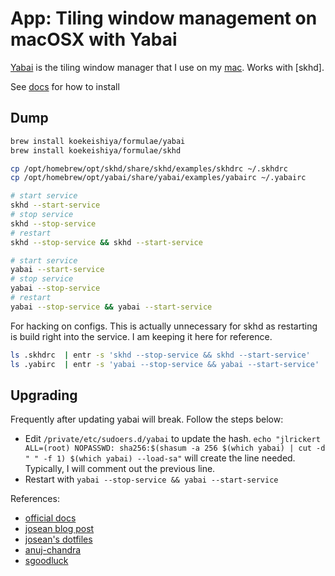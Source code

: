 # App: Tiling window management on macOSX with Yabai

[Yabai](../103) is the tiling window manager that I use on my [mac](../583). Works with [skhd].

See [docs] for how to install

[docs]: https://github.com/koekeishiya/yabai/wiki

## Dump

```bash
brew install koekeishiya/formulae/yabai
brew install koekeishiya/formulae/skhd
```

```bash
cp /opt/homebrew/opt/skhd/share/skhd/examples/skhdrc ~/.skhdrc
cp /opt/homebrew/opt/yabai/share/yabai/examples/yabairc ~/.yabairc
```

```bash
# start service
skhd --start-service
# stop service
skhd --stop-service
# restart
skhd --stop-service && skhd --start-service
```

```bash
# start service
yabai --start-service
# stop service
yabai --stop-service
# restart
yabai --stop-service && yabai --start-service
```

For hacking on configs. This is actually unnecessary for skhd as restarting is build right into the service. I am keeping it here for reference.

```bash
ls .skhdrc  | entr -s 'skhd --stop-service && skhd --start-service'
ls .yabirc  | entr -s 'yabai --stop-service && yabai --start-service'
```

## Upgrading

Frequently after updating yabai will break. Follow the steps below:

- Edit `/private/etc/sudoers.d/yabai` to update the hash. `echo "jlrickert ALL=(root) NOPASSWD: sha256:$(shasum -a 256 $(which yabai) | cut -d " " -f 1) $(which yabai) --load-sa"` will create the line needed. Typically, I will comment out the previous line.
- Restart with `yabai --stop-service && yabai --start-service`

References:

- [official docs](https://github.com/koekeishiya/yabai/wiki)
- [josean blog post](https://www.josean.com/posts/yabai-setup)
- [josean's dotfiles](https://github.com/josean-dev/dev-environment-files)
- [anuj-chandra](https://anuj-chandra.medium.com/using-i3-like-tiling-window-managers-in-macos-with-yabai-ebf0e002b992)
- [sgoodluck](https://github.com/sgoodluck/mac-dotfiles)
